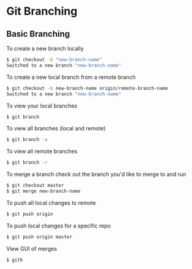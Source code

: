 # Git Branching

## Basic Branching

To create a new branch locally

```bash 
$ git checkout -b "new-branch-name"
Switched to a new branch "new-branch-name"
```


To create a new local branch from a remote branch
```bash 
$ git checkout -b new-branch-name origin/remote-branch-name
Switched to a new branch "new-branch-name"
```


To view your local branches
```bash 
$ git branch
```


To view all branches (local and remote)
```bash 
$ git branch -a
```

To view all remote branches 
```bash 
$ git branch -r
```


To merge a branch check out the branch you'd like to merge to and run
```bash 
$ git checkout master
$ git merge new-branch-name
```

To push all local changes to remote
```bash 
$ git push origin
```

To push local changes for a specific repo
```bash 
$ git push origin master
```

View GUI of merges
```bash 
$ gitk
```